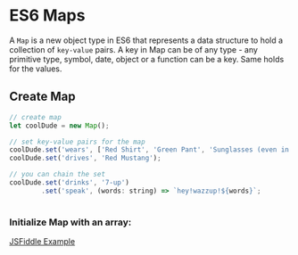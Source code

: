 # ES6 Maps


A `Map` is a new object type in ES6 that represents a data structure to hold a collection of `key-value` pairs.
A key in Map can be of any type - any primitive type, symbol, date, object or a function can be a key. Same  holds for the values.

## Create Map 

```js
// create map
let coolDude = new Map();

// set key-value pairs for the map
coolDude.set('wears', ['Red Shirt', 'Green Pant', 'Sunglasses (even in night)']);
coolDude.set('drives', 'Red Mustang');

// you can chain the set
coolDude.set('drinks', '7-up')
        .set('speak', (words: string) => `hey!wazzup!${words}`; 
        
```

### Initialize Map with an array:

[JSFiddle Example](https://jsfiddle.net/tiwarib/uh9yL1um/#tabs=result,js,html,css)






